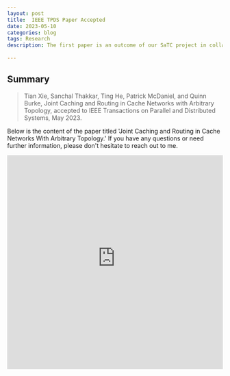 ```yaml
---
layout: post
title:  IEEE TPDS Paper Accepted
date: 2023-05-10
categories: blog
tags: Research
description: The first paper is an outcome of our SaTC project in collaboration with Prof. Patrick McDaniel@Wisconsin: Tian Xie, Sanchal Thakkar, Ting He, Patrick McDaniel, and Quinn Burke, Joint Caching and Routing in Cache Networks with Arbitrary Topology, accepted to IEEE Transactions on Parallel and Distributed Systems, May 2023.
 
---
```


## Summary

>Tian Xie, Sanchal Thakkar, Ting He, Patrick McDaniel, and Quinn Burke, Joint Caching and Routing in Cache Networks with Arbitrary Topology, accepted to IEEE Transactions on Parallel and Distributed Systems, May 2023.

Below is the content of the paper titled 'Joint Caching and Routing in Cache Networks With Arbitrary Topology.' If you have any questions or need further information, please don't hesitate to reach out to me.

<!--<iframe src="https://raw.githubusercontent.com/SophieCXT/blog.io/master/file/Joint_Caching_and_Routing_in_Cache_Networks_With_Arbitrary_Topology.pdf" width="100%" height="500px"></iframe>
-->

<embed src="https://raw.githubusercontent.com/SophieCXT/blog.io/master/file/Joint_Caching_and_Routing_in_Cache_Networks_With_Arbitrary_Topology.pdf" type="application/pdf" width="100%" height="500px">
